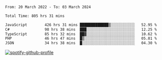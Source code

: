 <!--START_SECTION:waka-->

```txt
From: 20 March 2022 - To: 03 March 2024

Total Time: 805 hrs 31 mins

JavaScript        426 hrs 31 mins █████████████▒░░░░░░░░░░░   52.95 %
C#                98 hrs 38 mins  ███░░░░░░░░░░░░░░░░░░░░░░   12.25 %
TypeScript        85 hrs 32 mins  ██▓░░░░░░░░░░░░░░░░░░░░░░   10.62 %
PHP               46 hrs 47 mins  █▒░░░░░░░░░░░░░░░░░░░░░░░   05.81 %
JSON              34 hrs 38 mins  █░░░░░░░░░░░░░░░░░░░░░░░░   04.30 %
```

<!--END_SECTION:waka-->
[![spotify-github-profile](https://spotify-github-profile.vercel.app/api/view?uid=c00zprrvy9xiloa9qnco3hmng&cover_image=true&theme=novatorem&show_offline=false&background_color=121212&bar_color=53b14f&bar_color_cover=false)](https://spotify-github-profile.vercel.app/api/view?uid=c00zprrvy9xiloa9qnco3hmng&redirect=true)



